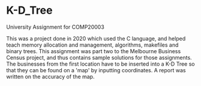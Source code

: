 # K-D_Tree
University Assignment for COMP20003

This was a project done in 2020 which used the C language, and helped teach memory allocation and management, algorithms, 
makefiles and binary trees. This assignment was part two to the Melbourne Business Census project, and thus contains 
sample solutions for those assignments. The businesses from the first location have to be inserted into a K-D Tree so that 
they can be found on a 'map' by inputting coordinates. A report was written on the accuracy of the map. 
